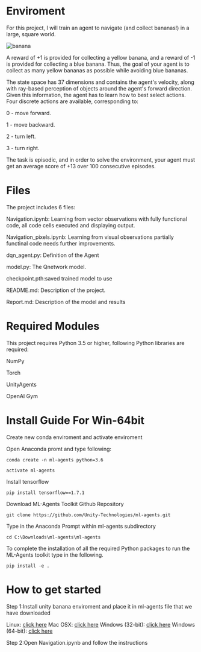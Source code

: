 # Enviroment

For this project, I will train an agent to navigate (and collect bananas!) in a large, square world.

![banana](https://user-images.githubusercontent.com/43606874/50734578-31458000-11b2-11e9-8cbc-fcdd84d17277.gif)

A reward of +1 is provided for collecting a yellow banana, and a reward of -1 is provided for collecting a blue banana. Thus, the goal of your agent is to collect as many yellow bananas as possible while avoiding blue bananas.

The state space has 37 dimensions and contains the agent's velocity, along with ray-based perception of objects around the agent's forward direction. Given this information, the agent has to learn how to best select actions. Four discrete actions are available, corresponding to:

0 - move forward.

1 - move backward.

2 - turn left.

3 - turn right.

The task is episodic, and in order to solve the environment, your agent must get an average score of +13 over 100 consecutive episodes.

# Files

The project includes 6 files:

Navigation.ipynb: Learning from vector observations with fully functional code, all code cells executed and displaying output.

Navigation_pixels.ipynb: Learning from visual observations partially functinal code needs further improvements. 

dqn_agent.py: Definition of the Agent

model.py: The Qnetwork model.

checkpoint.pth:saved trained model to use

README.md: Description of the project.

Report.md: Description of the model and results

# Required Modules

This project requires Python 3.5 or higher, following Python libraries are required:

NumPy

Torch

UnityAgents

OpenAI Gym

# Install Guide For Win-64bit

Create new conda enviroment and activate enviroment

Open Anaconda promt and type following:
```
conda create -n ml-agents python=3.6
```
```
activate ml-agents
```
Install tensorflow
```
pip install tensorflow==1.7.1
```
Download ML-Agents Toolkit Github Repository
```
git clone https://github.com/Unity-Technologies/ml-agents.git
```
Type in the Anaconda Prompt within ml-agents subdirectory
```
cd C:\Downloads\ml-agents\ml-agents
```
To complete the installation of all the required Python packages to run the ML-Agents toolkit type in the following.
```
pip install -e .
```
# How to get started

Step 1:Install unity banana enviroment and place it in ml-agents file that we have downloaded

Linux: [click here](https://s3-us-west-1.amazonaws.com/udacity-drlnd/P1/Banana/Banana_Linux.zip)
Mac OSX: [click here](https://s3-us-west-1.amazonaws.com/udacity-drlnd/P1/Banana/Banana.app.zip)
Windows (32-bit): [click here](https://s3-us-west-1.amazonaws.com/udacity-drlnd/P1/Banana/Banana_Windows_x86.zip)
Windows (64-bit): [click here](https://s3-us-west-1.amazonaws.com/udacity-drlnd/P1/Banana/Banana_Windows_x86_64.zip)

Step 2:Open Navigation.ipynb and follow the instructions
